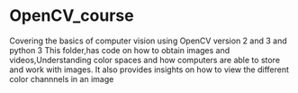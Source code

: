 # OpenCV_course
Covering the basics of computer vision using OpenCV version 2 and 3 and python 3
This folder,has code on how to obtain images and videos,Understanding color spaces and how computers are able to store and work with images.
It also provides insights on how to view the different color channnels in an image
